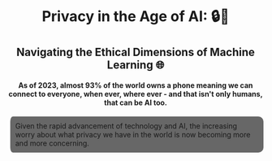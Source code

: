 <!-- Markdown text -->
<div class=center>

# Privacy in the Age of AI: 🔒🤖 
## Navigating the Ethical Dimensions of Machine Learning 🌐

#### **As of 2023, almost 93% of the world owns a phone meaning we can connect to everyone, when ever, where ever - and that isn't only humans, that can be AI too.**

</div>

<div class="text">
Given the rapid advancement of technology and AI, the increasing worry about what privacy we have in the world is now becoming more and more concerning.   
</div>

<!-- Styling the Markdown text -->
<style>
    .text {
        background-color:#676767;
        padding: 10px;
        border-radius: 10px;
        border-left: solid 5px white
    }
    .center {
        text-align:center
    }
</style>
